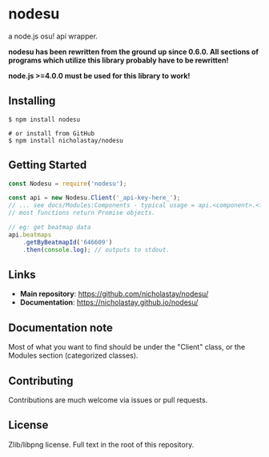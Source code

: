 # nodesu
a node.js osu! api wrapper.

**nodesu has been rewritten from the ground up since 0.6.0. All sections of programs which utilize this library probably have to be rewritten!**

**node.js >=4.0.0 must be used for this library to work!**


## Installing
```
$ npm install nodesu

# or install from GitHub
$ npm install nicholastay/nodesu
```


## Getting Started
```js
const Nodesu = require('nodesu');

const api = new Nodesu.Client('_api-key-here_');
// ... see docs/Modules:Components - typical usage = api.<component>.<function>();
// most functions return Promise objects.

// eg: get beatmap data
api.beatmaps
    .getByBeatmapId('646609')
    .then(console.log); // outputs to stdout.
```


## Links
* **Main repository**: https://github.com/nicholastay/nodesu/
* **Documentation**: https://nicholastay.github.io/nodesu/


## Documentation note
Most of what you want to find should be under the "Client" class, or the Modules section (categorized classes).


## Contributing
Contributions are much welcome via issues or pull requests.


## License
Zlib/libpng license. Full text in the root of this repository.